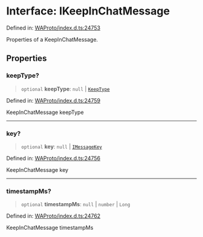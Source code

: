 # Interface: IKeepInChatMessage

Defined in: [WAProto/index.d.ts:24753](https://github.com/Fokusdotid/Baileys/blob/c0c23ce3104b65dfcc64246c9ee8a49ef38993b5/WAProto/index.d.ts#L24753)

Properties of a KeepInChatMessage.

## Properties

### keepType?

> `optional` **keepType**: `null` \| [`KeepType`](../../../enumerations/KeepType.md)

Defined in: [WAProto/index.d.ts:24759](https://github.com/Fokusdotid/Baileys/blob/c0c23ce3104b65dfcc64246c9ee8a49ef38993b5/WAProto/index.d.ts#L24759)

KeepInChatMessage keepType

***

### key?

> `optional` **key**: `null` \| [`IMessageKey`](../../../interfaces/IMessageKey.md)

Defined in: [WAProto/index.d.ts:24756](https://github.com/Fokusdotid/Baileys/blob/c0c23ce3104b65dfcc64246c9ee8a49ef38993b5/WAProto/index.d.ts#L24756)

KeepInChatMessage key

***

### timestampMs?

> `optional` **timestampMs**: `null` \| `number` \| `Long`

Defined in: [WAProto/index.d.ts:24762](https://github.com/Fokusdotid/Baileys/blob/c0c23ce3104b65dfcc64246c9ee8a49ef38993b5/WAProto/index.d.ts#L24762)

KeepInChatMessage timestampMs
